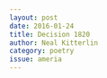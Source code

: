 ```yaml
---
layout: post 
date: 2016-01-24
title: Decision 1820
author: Neal Kitterlin
category: poetry
issue: ameria
---
```

